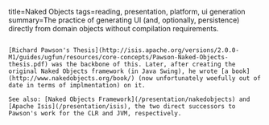 title=Naked Objects
tags=reading, presentation, platform, ui generation
summary=The practice of generating UI (and, optionally, persistence) directly from domain objects without compilation requirements.
~~~~~~

[Richard Pawson's Thesis](http://isis.apache.org/versions/2.0.0-M1/guides/ugfun/resources/core-concepts/Pawson-Naked-Objects-thesis.pdf) was the backbone of this. Later, after creating the original Naked Objects framework (in Java Swing), he wrote [a book](http://www.nakedobjects.org/book/) (now unfortunately woefully out of date in terms of implmentation) on it.

See also: [Naked Objects Framework](/presentation/nakedobjects) and [Apache Isis](/presentation/isis), the two direct successors to Pawson's work for the CLR and JVM, respectively.

